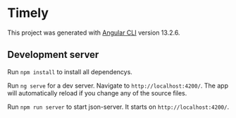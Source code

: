 # Timely

This project was generated with [Angular CLI](https://github.com/angular/angular-cli) version 13.2.6.

## Development server

Run `npm install` to install all dependencys.

Run `ng serve` for a dev server. Navigate to `http://localhost:4200/`. The app will automatically reload if you change any of the source files.

Run `npm run server` to start json-server. It starts on `http://localhost:4200/`.
